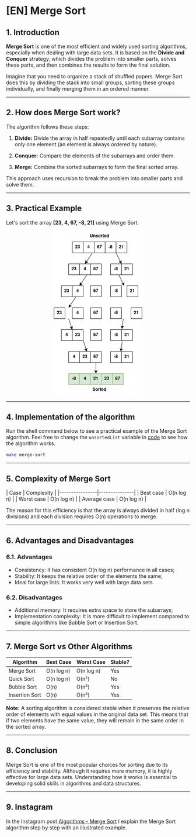 # [EN] Merge Sort

## 1. Introduction

**Merge Sort** is one of the most efficient and widely used sorting algorithms, especially when dealing with large data sets. It is based on the **Divide and Conquer** strategy, which divides the problem into smaller parts, solves these parts, and then combines the results to form the final solution.

Imagine that you need to organize a stack of shuffled papers. Merge Sort does this by dividing the stack into small groups, sorting these groups individually, and finally merging them in an ordered manner.

---

## 2. How does Merge Sort work?

The algorithm follows these steps:

1. **Divide:** Divide the array in half repeatedly until each subarray contains only one element (an element is always ordered by nature).

2. **Conquer:** Compare the elements of the subarrays and order them.

3. **Merge:** Combine the sorted subarrays to form the final sorted array.

This approach uses recursion to break the problem into smaller parts and solve them.

---

## 3. Practical Example

Let's sort the array **[23, 4, 67, -8, 21]** using Merge Sort.

<p align="center">
<img src="merge_sort_en.png" alt="example merge sort">
</p>

---

## 4. Implementation of the algorithm

Run the shell command below to see a practical example of the Merge Sort algorithm. Feel free to change the `unsortedList` variable in [code](main.go) to see how the algorithm works.

```sh
make merge-sort
```

---

## 5. Complexity of Merge Sort

| Case | Complexity | |----------------|---------------|
| Best case | O(n log n) |
| Worst case | O(n log n) |
| Average case | O(n log n) |

The reason for this efficiency is that the array is always divided in half (log n divisions) and each division requires O(n) operations to merge.

---

## 6. Advantages and Disadvantages

### 6.1. Advantages

- Consistency: It has consistent O(n log n) performance in all cases;
- Stability: It keeps the relative order of the elements the same;
- Ideal for large lists: It works very well with large data sets.

### 6.2. Disadvantages

- Additional memory: It requires extra space to store the subarrays;
- Implementation complexity: It is more difficult to implement compared to simple algorithms like Bubble Sort or Insertion Sort.

---

## 7. Merge Sort vs Other Algorithms

| Algorithm | Best Case | Worst Case | Stable? |
|-------------------|---------------|---------------|-----------|
| Merge Sort | O(n log n) | O(n log n) | Yes |
| Quick Sort | O(n log n) | O(n²) | No |
| Bubble Sort | O(n) | O(n²) | Yes |
| Insertion Sort | O(n) | O(n²) | Yes |

**Note:** A sorting algorithm is considered stable when it preserves the relative order of elements with equal values ​​in the original data set. This means that if two elements have the same value, they will remain in the same order in the sorted array.

---

## 8. Conclusion

Merge Sort is one of the most popular choices for sorting due to its efficiency and stability. Although it requires more memory, it is highly effective for large data sets. Understanding how it works is essential to developing solid skills in algorithms and data structures.

---

## 9. Instagram

In the Instagram post [Algorithms - Merge Sort](https://www.instagram.com/p/DFdxPPJyF6S/?img_index=1) I explain the Merge Sort algorithm step by step with an illustrated example.
